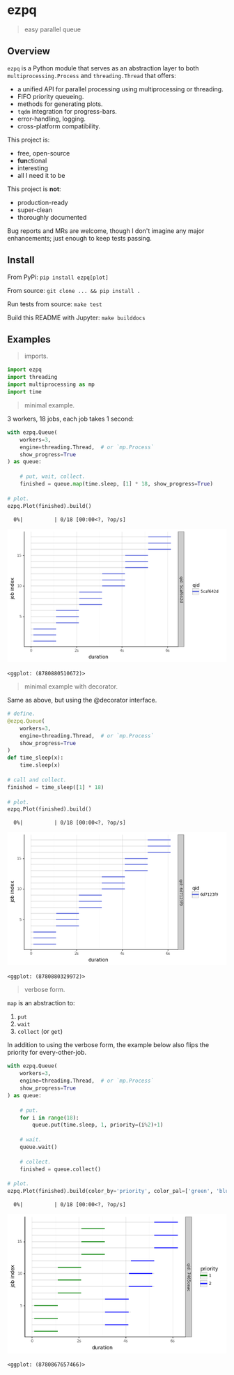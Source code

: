 # ezpq

> easy parallel queue

## Overview

`ezpq` is a Python module that serves as an abstraction layer to both `multiprocessing.Process` and `threading.Thread` that offers:
- a unified API for parallel processing using multiprocessing or threading.
- FIFO priority queueing.
- methods for generating plots.
- `tqdm` integration for progress-bars.
- error-handling, logging.
- cross-platform compatibility.

This project is:
- free, open-source
- **fun**ctional
- interesting
- all I need it to be

This project is **not**:
- production-ready
- super-clean
- thoroughly documented

Bug reports and MRs are welcome, though I don't imagine any major enhancements; just enough to keep tests passing.

## Install

From PyPi: `pip install ezpq[plot]`

From source: `git clone ... && pip install .`

Run tests from source: `make test`

Build this README with Jupyter: `make builddocs`

## Examples

> imports.


```python
import ezpq
import threading
import multiprocessing as mp
import time
```

> minimal example.

3 workers, 18 jobs, each job takes 1 second:


```python
with ezpq.Queue(
    workers=3,
    engine=threading.Thread,  # or `mp.Process`
    show_progress=True
) as queue:

    # put, wait, collect.
    finished = queue.map(time.sleep, [1] * 18, show_progress=True)

# plot.
ezpq.Plot(finished).build()
```


      0%|          | 0/18 [00:00<?, ?op/s]



    
![png](README_files/README_4_1.png)
    





    <ggplot: (8780880510672)>



> minimal example with decorator.

Same as above, but using the @decorator interface.


```python
# define.
@ezpq.Queue(
    workers=3,
    engine=threading.Thread,  # or `mp.Process`
    show_progress=True
)
def time_sleep(x):
    time.sleep(x)

# call and collect.
finished = time_sleep([1] * 18)

# plot.
ezpq.Plot(finished).build()
```


      0%|          | 0/18 [00:00<?, ?op/s]



    
![png](README_files/README_6_1.png)
    





    <ggplot: (8780880329972)>



> verbose form.

`map` is an abstraction to:
1. `put`
2. `wait`
3. `collect` (or `get`)

In addition to using the verbose form, the example below also flips the priority for every-other-job.


```python
with ezpq.Queue(
    workers=3,
    engine=threading.Thread,  # or `mp.Process`
    show_progress=True
) as queue:

    # put.
    for i in range(18):
        queue.put(time.sleep, 1, priority=(i%2)+1)
    
    # wait.
    queue.wait()

    # collect.
    finished = queue.collect()

# plot.
ezpq.Plot(finished).build(color_by='priority', color_pal=['green', 'blue'])
```


      0%|          | 0/18 [00:00<?, ?op/s]



    
![png](README_files/README_8_1.png)
    





    <ggplot: (8780867657466)>


